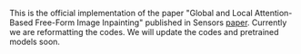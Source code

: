 This is the official implementation of the paper "Global and Local Attention-Based Free-Form Image Inpainting" published in Sensors [paper](https://www.mdpi.com/1424-8220/20/11/3204). Currently we are reformatting the codes. We will update the codes and pretrained models soon.
